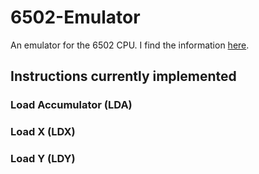 # 6502-Emulator
An emulator for the 6502 CPU. I find the information [here](https://www.callapple.org/obelisk-6502-reference/).

## Instructions currently implemented
### Load Accumulator (LDA)
### Load X (LDX)
### Load Y (LDY)
